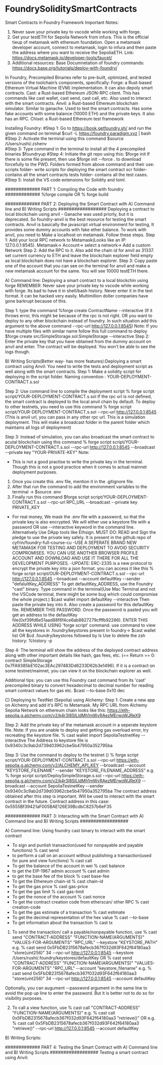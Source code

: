# FoundrySoliditySmartContracts
Smart Contracts in Foundry Framework
Important Notes: 
1) Never save your private key to vscode while working with forge.
2) Get your testETH for Sepolia Network from infura. This is the official tieup of metamask with ethereum foundation. Open a metamask developer account, connect to metamask, login to infura and then paste the address where you want to receive the SepoliaETH. Link: https://docs.metamask.io/developer-tools/faucet/ 
3) Additional resources: Base Documnetation of foundry commands: https://docs.base.org/tutorials/deploy-with-foundry/ 

In Foundry, Precompiled Binaries refer to pre-built, optimized, and tested versions of the toolchain’s components, specifically:
Forge: a Rust-based Ethereum Virtual Machine (EVM) implementation. It can also depoly smart contracts.
Cast: a Rust-based Ethereum JSON-RPC client. This has commands like cast wallet, cast send, cast call, etc. Also used to interact with the smart contracts.
Anvil: a Rust-based Ethereum blockchain simulator. Similar to ganache. Used to test the smart contracts. Has some fake accounts with some balance (10000 ETH) and the private keys. It also has an RPC.
Chisel: a Rust-based Ethereum test framework

Installing Foundry: 
#Step 1: Go to https://book.getfoundry.sh/ and run the given command on terminal $curl -L https://foundry.paradigm.xyz | bash
#Step 2: Activate the terminal using this command $source /Users/rushi/.zshenv    
#Step 3: Type command in the terminal to install all the 4 precompiled binaries $foundryup
#Step 4: Initiate the git repo using this: $forge init
If there is some file present, then use $forge init --force . to download forcefully to the PWD.
Folders formed from above command and their use:
scripts folder- write scripts for deploying the smart contract
scr folder- contains all the smart contracts
tests folder- contains all the test cases.
#Step 5: Install the VS code extensions for Solidity and toml.


############# PART 1: Compiling the Code with foundry #############
%forge compile
OR
% forge build

############# PART 2: Deploying the Smart Contract with A) Command line and B) Writing Scripts ##################
Deploying a contract to local blockchain using anvil - Ganache was used priorly, but it is deprecated. So foundry-anvil is the best resource for testing the smart contracts. Anvil is basically the javascript virtual environment for testing, It provides some dummy accounts with fake ether balance. To work with anvil, you need to Make a localhost on metamask. Follow these steps.
Step 1: Add your local RPC network to Metamask(Looks like an IP: 127.0.0.1:8545). Metamask-> Account-> select a network-> Add a custom Network
Step 2: Add the RPC to it. Also add the chain id for anvil as 31337. set current currency to ETH and leave the blockchain explorer field empty as local blockchain does not have a blockchain explorer.
Step 3: Copy paste one of the account that you can see on the terminal for anvil and make a new metamask account for the same. You will see 10000 testETH there.

A) Command line: Deploying a smart contract to a local blockchin using forge
REMEMBER: Never save your private key to vscode while working with forge. Its bad to have it in shell/bash history. Never enter it in the text format. It can be hacked very easily. Multimillion doller companies have gone barkrupt because of this.

Step 1: type the command %forge create ContractName --interactive (If it throws error, this might be because of the rpc is not right. OR you want to deploy to any other blockchain instead of foundry. In such situation add this argument to the above command --rpc-url http://127.0.0.1:8545)
Note: If you have multiple files with similar name follow this full command to deploy $forge create src/SimpleStorage.sol:SimpleStorage --interactive
Step 2: Enter the private key that you have obtained from the dummy account on anvil and enter. The contract will be deployed. You won't be able to see the logs though.


B) Writing Scripts(Better way- has more features):Deploying a smart contract using Anvil:
You need to write the tests and deployment script as well along with the smart contracts.
Step 1: Make a solidity script for deploying in the script folder. Naming convention : YOUR-DEPLOYMENT-CONTRACT.s.sol

Step 2: Use command line to compile the deployment script % forge script script/YOUR-DEPLOYMENT-CONTRACT.s.sol
If the rpc url is not defined, the smart contract is deployed to the local anvil chain by default. To deploy to other testnets, you need to use this command 
% forge script script/YOUR-DEPLOYMENT-CONTRACT.s.sol --rpc-url http://127.0.0.1:8545 (This is anvil url, you can pass in any other rpc url. This is a simulation deployment. This will make a broadcast folder in the parent folder which maintains all logs of deployment)

Step 3: Instead of simulation, you can also broadcast the smart contract to acutal blockchain using this command 
% forge script script/YOUR-DEPLOYMENT-CONTRACT.s.sol --rpc-url http://127.0.0.1:8545 --broadcast --private key "YOUR-PRIVATE-KEY"
Note: 
- This is not a good practise to write the private key in the terminal. Though this is not a good practice when it comes to actual mainnet deployment purposes. 
1) Once you create this .env file, mention it in the .gitignore file. 
2) After that run the command to add the environment variables to the terminal -> $source .env
3) Finally run this command 
$forge script script/YOUR-DEPLOYMENT-CONTRACT.s.sol --rpc-url RPC_URL --broadcast --private key PRIVATE_KEY
- For real money, We mask the .env file with a password, so that the private key is also encrypted. We will either use a keystore file with a password OR use --interactive keyword in the command line. Alternatively Use DApp tools like Ethsign. MUST DO: READ and Sign the pledge to use the private key safely. It is present in the github repo of cyfrin/foundry-full-course-cu
-USE A SEPERATE BRAND NEW METAMASK FOR TESTING AND DEPLOYMENT TO AVOID SECURITY COMPROMISES. YOU CAN USE ANOTHER BROWSER PROFILE ACCOUNT AND DOWNLOAD AND USE IT THERE FOR ALL THE DEVELOPMENT PURPOSES.
-UPDATE: ERC-2335 is a new protocol to encrypt the private key into a json format. you can access it like this
% forge script script/OUR-DEPLOYMENT-CONTRACT.s.sol --rpc-url http://127.0.0.1:8545 --broadcast --account defaultKey --sender "defalultKey_ADDRESS"
To get defaultKey_ADDRESS, use the Foundry "cast" binary. Type command in the terminal(Use Mac Terminal and not the VSCode terminal, there might be some bug which could compromise the whole project.) 
$cast wallet import defaultKey --interactive
Then paste the private key into it. Also create a password for this defaultKey file. REMEMBER THIS PASSWORD. Once the password is pasted you will get an address to the defaultKey file(0xf39fd6e51aad88f6f4ce6ab8827279cfffb92266). ENTER THIS ADDRESS WHILE USING 'forge script' command. 
use command to view all the keystores in .foundry/keystores present in foundry->  $cast wallet list OR $cd .foundry/keystores followed by ls
Use to delete the zsh history: %history -p

Step 4: The terminal will show the address of the deployed contract address along with other important details like hash, gas fees, etc. 
(== Return ==
0: contract SimpleStorage 0x7FA9385bE102ac3EAc297483Dd6233D62b3e1496).
If it is a contract on some testnet/mainnet, you can view it on the blockchain explorer as well.

Additional tips: you can use this Foundry cast command from its 'cast' precompiled binary to convert hexadecimal to decimal number for reading smart contract values for gas etc. 
$cast --to-base 0x10 dec

C) Deploying to TestNet (Sepolia) using Alchemy:
Step 1: Create a new app on Alchemy and add it's RPC to Metamask.
 My RPC URL from Alchemy Sepolia Network on ethereum chain looks like this: https://eth-sepolia.g.alchemy.com/v2/k4r3l8SlLldMh1mWvRAezMErwoWJReX9  
 
Step 2: Add the private key of the metamask account in a seperate keystore file. Note: If you are unable to deploy and getting gas overload error, try recreating the keystore file.
% cast wallet import SepoliaTestnetKey --interactive
The Address to keystore file is 0x9340c3c9ab2d739d03962cbe5b47950a352795ba

Step 3: Use the command to deploy to the testnet ()
 % forge script script/YOUR-DEPLOYMENT-CONTRACT.s.sol --rpc-url https://eth-sepolia.g.alchemy.com/v2/ALCHEMY_API_KEY --broadcast --account "KEYSTORE_FILENAME" --sender "KEYSTORE_FILENAME_ADDRESS"
e.g. 
% forge script script/DeploySimpleStorage.s.sol --rpc-url https://eth-sepolia.g.alchemy.com/v2/k4r3l8SlLldMh1mWvRAezMErwoWJReX9 --broadcast --account SepoliaTestnetKey --sender 0x9340c3c9ab2d739d03962cbe5b47950a352795ba
The contract address obtained after this step is important. Will be used to interact with the smart contract in the future. 
Contract address in this case: 0x5555Bf39421aF005BAE126E39BcdbC8257b6eF35

############# PART 3: Interacting with the Smart Contract with A) Command line and B) Writing Scripts ##################

A) Command line: Using foundry cast binary to interact with the smart contract
- To sign and punlish transaction(used for nonpayable and payable functions) % cast send 
- to perform a call on an account without publishing a transaction(used for pure and view functions) % cast call 
- To get the balance of the account in wei % cast balance
- to get the EIP-1967 admin account % cast admin
- to get the base fee of the block % cast base-fee
- To get the Ethereum chain-id % cast chain-id
- To get the gas price % cast gas-price
- To get the gas limit % cast gas-limit
- To get the nonce of the account % cast nonce
- To get the contract creation code from etherscan/ other RPC % cast creation-code
- To get the gas estimate of a transaction % cast estimate
- To get the decimal representation of the hex value % cast --to-base
- To get information about the transaction % cast tx

1) To send the transaction/ call a payable/nonpayable function, use
% cast send "CONTRACT-ADDRESS" "FUNCTION-NAME(ARGUMENTS)" "VALUES-FOR-ARGUMENTS" "RPC_URL" --keystore "KEYSTORE_PATH"
e.g. % cast send 0x5FbDB2315678afecb367f032d93F642f64180aa3 "store(uint256)" 34 --rpc-url http://127.0.0.1:8545 --keystore /Users/rushi/.foundry/keystores/defaultKey 
OR 
% cast send "CONTRACT-ADDRESS" "FUNCTION-NAME(ARGUMENTS)" "VALUES-FOR-ARGUMENTS" "RPC_URL" --account "keystore_filename"
e.g. % cast send 0x5FbDB2315678afecb367f032d93F642f64180aa3 "store(uint256)" 34 --rpc-url http://127.0.0.1:8545 --account defaultKey

Optionally, you can augument --password argument in the same line to avoid the pop up line to enter the password. But it is better not to do so for visibility purposes.

2) To call a view function, use
% cast call "CONTRACT-ADDRESS" "FUNCTION-NAME(ARGUMENTS)" 
e.g. % cast call 0x5FbDB2315678afecb367f032d93F642f64180aa3 "retrieve()"
OR
e.g. % cast call 0x5FbDB2315678afecb367f032d93F642f64180aa3 "retrieve()" --rpc-url http://127.0.0.1:8545 --account defaultKey

B) Writing Scripts:



############# PART 4: Testing the Smart Contract with A) Command line and B) Writing Scripts ##################
Testing a smart contract using Anvil:





